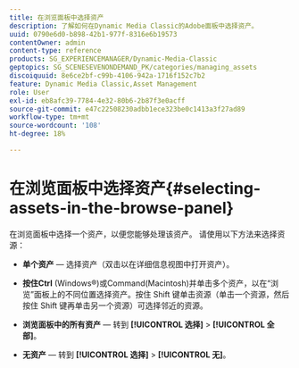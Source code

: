 ```yaml
---
title: 在浏览面板中选择资产
description: 了解如何在Dynamic Media Classic的Adobe面板中选择资产。
uuid: 0790e6d0-b898-42b1-977f-8316e6b19573
contentOwner: admin
content-type: reference
products: SG_EXPERIENCEMANAGER/Dynamic-Media-Classic
geptopics: SG_SCENESEVENONDEMAND_PK/categories/managing_assets
discoiquuid: 8e6ce2bf-c99b-4106-942a-1716f152c7b2
feature: Dynamic Media Classic,Asset Management
role: User
exl-id: eb8afc39-7784-4e32-80b6-2b87f3e0acff
source-git-commit: e47c22508230adbb1ece323be0c1413a3f27ad89
workflow-type: tm+mt
source-wordcount: '108'
ht-degree: 18%

---
```


# 在浏览面板中选择资产{#selecting-assets-in-the-browse-panel}

在浏览面板中选择一个资产，以便您能够处理该资产。 请使用以下方法来选择资源：

* **单个资产**  — 选择资产（双击以在详细信息视图中打开资产）。

* **按住Ctrl** (Windows®)或Command(Macintosh)并单击多个资产，以在“浏览”面板上的不同位置选择资产。按住 Shift 键单击资源（单击一个资源，然后按住 Shift 键再单击另一个资源）可选择邻近的资源。

* **浏览面板中的所有资产**  — 转到 **[!UICONTROL 选择]**  >  **[!UICONTROL 全部]**。

* **无资产**  — 转到 **[!UICONTROL 选择]**  >  **[!UICONTROL 无]**。
